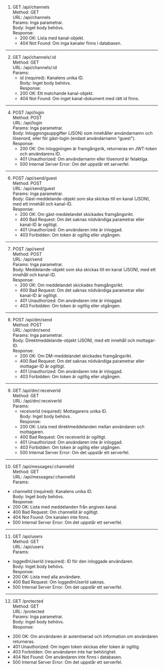 1. GET /api/channels  
   Method: GET  
   URL: /api/channels  
   Params: Inga parametrar.  
   Body: Inget body behövs.  
   Response:
    - 200 OK: Lista med kanal-objekt.
    - 404 Not Found: Om inga kanaler finns i databasen.

---

2. GET /api/channels/:id  
   Method: GET  
   URL: /api/channels/:id  
   Params:
    - id (required): Kanalens unika ID.  
      Body: Inget body behövs.  
      Response:
    - 200 OK: Ett matchande kanal-objekt.
    - 404 Not Found: Om inget kanal-dokument med rätt id finns.

---

4. POST /api/login  
   Method: POST  
   URL: /api/login  
   Params: Inga parametrar.  
   Body: Inloggningsuppgifter (JSON) som innehåller användarnamn och lösenord, eller för gäst-login (endast användarnamn "guest").  
   Response:
    - 200 OK: Om inloggningen är framgångsrik, returneras en JWT-token och användarens ID.
    - 401 Unauthorized: Om användarnamn eller lösenord är felaktiga.
    - 500 Internal Server Error: Om det uppstår ett serverfel.

---

6. POST /api/send/guest  
   Method: POST  
   URL: /api/send/guest  
   Params: Inga parametrar.  
   Body: Gäst-meddelande-objekt som ska skickas till en kanal (JSON), med ett innehåll och kanal-ID.  
   Response:
    - 200 OK: Om gäst-meddelandet skickades framgångsrikt.
    - 400 Bad Request: Om det saknas nödvändiga parametrar eller kanal-ID är ogiltigt.
    - 401 Unauthorized: Om användaren inte är inloggad.
    - 403 Forbidden: Om token är ogiltig eller utgången.

---

7. POST /api/send  
   Method: POST  
   URL: /api/send  
   Params: Inga parametrar.  
   Body: Meddelande-objekt som ska skickas till en kanal (JSON), med ett innehåll och kanal-ID.  
   Response:
    - 200 OK: Om meddelandet skickades framgångsrikt.
    - 400 Bad Request: Om det saknas nödvändiga parametrar eller kanal-ID är ogiltigt.
    - 401 Unauthorized: Om användaren inte är inloggad.
    - 403 Forbidden: Om token är ogiltig eller utgången.

---

8. POST /api/dm/send  
   Method: POST  
   URL: /api/dm/send  
   Params: Inga parametrar.  
   Body: Direktmeddelande-objekt (JSON), med ett innehåll och mottagar-ID.  
   Response:
    - 200 OK: Om DM-meddelandet skickades framgångsrikt.
    - 400 Bad Request: Om det saknas nödvändiga parametrar eller mottagar-ID är ogiltigt.
    - 401 Unauthorized: Om användaren inte är inloggad.
    - 403 Forbidden: Om token är ogiltig eller utgången.

---

9. GET /api/dm/:receiverId  
   Method: GET  
   URL: /api/dm/:receiverId  
   Params:
    - receiverId (required): Mottagarens unika ID.  
      Body: Inget body behövs.  
      Response:
    - 200 OK: Lista med direktmeddelanden mellan användaren och mottagaren.
    - 400 Bad Request: Om receiverId är ogiltigt.
    - 401 Unauthorized: Om användaren inte är inloggad.
    - 403 Forbidden: Om token är ogiltig eller utgången.
    - 500 Internal Server Error: Om det uppstår ett serverfel.

---

10. GET /api/messages/:channelId  
    Method: GET  
    URL: /api/messages/:channelId  
    Params:

-   channelId (required): Kanalens unika ID.  
    Body: Inget body behövs.  
    Response:
-   200 OK: Lista med meddelanden från angiven kanal.
-   400 Bad Request: Om channelId är ogiltigt.
-   404 Not Found: Om kanalen inte finns.
-   500 Internal Server Error: Om det uppstår ett serverfel.

---

11. GET /api/users  
    Method: GET  
    URL: /api/users  
    Params:

-   loggedInUserId (required): ID för den inloggade användaren.  
    Body: Inget body behövs.  
    Response:
-   200 OK: Lista med alla användare.
-   400 Bad Request: Om loggedInUserId saknas.
-   500 Internal Server Error: Om det uppstår ett serverfel.

---

12. GET /protected  
    Method: GET  
    URL: /protected  
    Params: Inga parametrar.  
    Body: Inget body behövs.  
    Response:

-   200 OK: Om användaren är autentiserad och information om användaren returneras.
-   401 Unauthorized: Om ingen token skickas eller token är ogiltig.
-   403 Forbidden: Om användaren inte har behörighet.
-   404 Not Found: Om användaren inte finns i databasen.
-   500 Internal Server Error: Om det uppstår ett serverfel.
